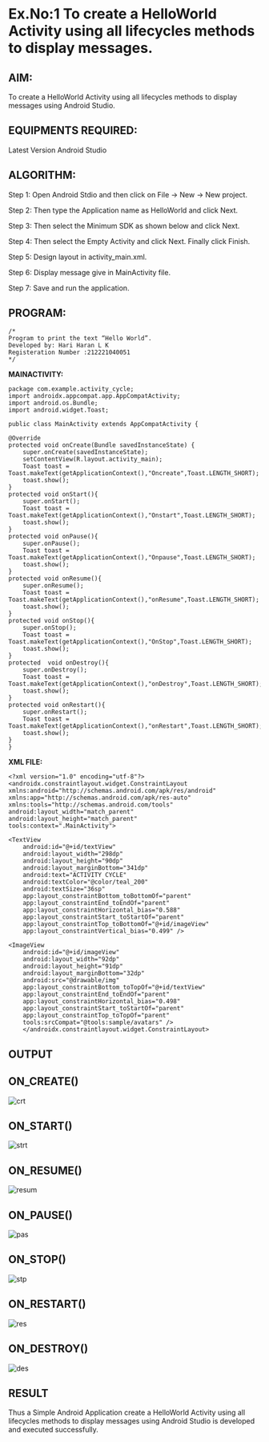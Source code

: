 # Ex.No:1 To create a HelloWorld Activity using all lifecycles methods to display messages.


## AIM:

To create a HelloWorld Activity using all lifecycles methods to display messages using Android Studio.

## EQUIPMENTS REQUIRED:

Latest Version Android Studio

## ALGORITHM:

Step 1: Open Android Stdio and then click on File -> New -> New project.

Step 2: Then type the Application name as HelloWorld and click Next. 

Step 3: Then select the Minimum SDK as shown below and click Next.

Step 4: Then select the Empty Activity and click Next. Finally click Finish.

Step 5: Design layout in activity_main.xml.

Step 6: Display message give in MainActivity file.

Step 7: Save and run the application.

## PROGRAM:
```
/*
Program to print the text “Hello World”.
Developed by: Hari Haran L K
Registeration Number :212221040051
*/
```
**MAINACTIVITY:**
    
    package com.example.activity_cycle;
    import androidx.appcompat.app.AppCompatActivity;
    import android.os.Bundle;
    import android.widget.Toast;

    public class MainActivity extends AppCompatActivity {

    @Override
    protected void onCreate(Bundle savedInstanceState) {
        super.onCreate(savedInstanceState);
        setContentView(R.layout.activity_main);
        Toast toast = Toast.makeText(getApplicationContext(),"Oncreate",Toast.LENGTH_SHORT);
        toast.show();
    }
    protected void onStart(){
        super.onStart();
        Toast toast = Toast.makeText(getApplicationContext(),"Onstart",Toast.LENGTH_SHORT);
        toast.show();
    }
    protected void onPause(){
        super.onPause();
        Toast toast = Toast.makeText(getApplicationContext(),"Onpause",Toast.LENGTH_SHORT);
        toast.show();
    }
    protected void onResume(){
        super.onResume();
        Toast toast = Toast.makeText(getApplicationContext(),"onResume",Toast.LENGTH_SHORT);
        toast.show();
    }
    protected void onStop(){
        super.onStop();
        Toast toast = Toast.makeText(getApplicationContext(),"OnStop",Toast.LENGTH_SHORT);
        toast.show();
    }
    protected  void onDestroy(){
        super.onDestroy();
        Toast toast = Toast.makeText(getApplicationContext(),"onDestroy",Toast.LENGTH_SHORT);
        toast.show();
    }
    protected void onRestart(){
        super.onRestart();
        Toast toast = Toast.makeText(getApplicationContext(),"onRestart",Toast.LENGTH_SHORT);
        toast.show();
    }
    }

**XML FILE:**
    
    
    <?xml version="1.0" encoding="utf-8"?>
    <androidx.constraintlayout.widget.ConstraintLayout xmlns:android="http://schemas.android.com/apk/res/android"
    xmlns:app="http://schemas.android.com/apk/res-auto"
    xmlns:tools="http://schemas.android.com/tools"
    android:layout_width="match_parent"
    android:layout_height="match_parent"
    tools:context=".MainActivity">

    <TextView
        android:id="@+id/textView"
        android:layout_width="298dp"
        android:layout_height="90dp"
        android:layout_marginBottom="341dp"
        android:text="ACTIVITY CYCLE"
        android:textColor="@color/teal_200"
        android:textSize="36sp"
        app:layout_constraintBottom_toBottomOf="parent"
        app:layout_constraintEnd_toEndOf="parent"
        app:layout_constraintHorizontal_bias="0.588"
        app:layout_constraintStart_toStartOf="parent"
        app:layout_constraintTop_toBottomOf="@+id/imageView"
        app:layout_constraintVertical_bias="0.499" />

    <ImageView
        android:id="@+id/imageView"
        android:layout_width="92dp"
        android:layout_height="91dp"
        android:layout_marginBottom="32dp"
        android:src="@drawable/img"
        app:layout_constraintBottom_toTopOf="@+id/textView"
        app:layout_constraintEnd_toEndOf="parent"
        app:layout_constraintHorizontal_bias="0.498"
        app:layout_constraintStart_toStartOf="parent"
        app:layout_constraintTop_toTopOf="parent"
        tools:srcCompat="@tools:sample/avatars" />
        </androidx.constraintlayout.widget.ConstraintLayout>

## OUTPUT
   ## ON_CREATE()
   ![crt](https://github.com/HariHaranLK/Mobile-Application-Development/assets/132996089/8d10797d-085e-4f19-af60-3b301593e0f7)
   ## ON_START()
   ![strt](https://github.com/HariHaranLK/Mobile-Application-Development/assets/132996089/808f60d1-3452-45ee-9218-76498727409e)
   ## ON_RESUME()
   ![resum](https://github.com/HariHaranLK/Mobile-Application-Development/assets/132996089/5d122070-2879-4980-8fb5-7de97c5b65ff)
   ## ON_PAUSE()
   ![pas](https://github.com/HariHaranLK/Mobile-Application-Development/assets/132996089/de9d30b5-1169-46db-b579-d41164280a0f)
   ## ON_STOP()
   ![stp](https://github.com/HariHaranLK/Mobile-Application-Development/assets/132996089/a92a6341-24e3-4d5c-bb13-b0ddff7a83a7)
   ## ON_RESTART()
   ![res](https://github.com/HariHaranLK/Mobile-Application-Development/assets/132996089/89b41d12-373f-4bca-abdf-4131c97d2726)
   ## ON_DESTROY()
   ![des](https://github.com/HariHaranLK/Mobile-Application-Development/assets/132996089/d2ab9043-e633-4992-b72e-f8f604910043)


## RESULT
Thus a Simple Android Application create a HelloWorld Activity using all lifecycles methods to display messages using Android Studio is developed and executed successfully.
